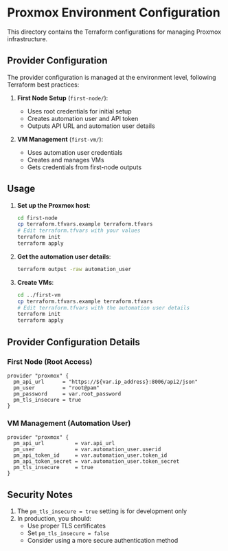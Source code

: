 # Proxmox Environment Configuration

This directory contains the Terraform configurations for managing Proxmox infrastructure.

## Provider Configuration

The provider configuration is managed at the environment level, following Terraform best practices:

1. **First Node Setup** (`first-node/`):
   - Uses root credentials for initial setup
   - Creates automation user and API token
   - Outputs API URL and automation user details

2. **VM Management** (`first-vm/`):
   - Uses automation user credentials
   - Creates and manages VMs
   - Gets credentials from first-node outputs

## Usage

1. **Set up the Proxmox host**:
   ```bash
   cd first-node
   cp terraform.tfvars.example terraform.tfvars
   # Edit terraform.tfvars with your values
   terraform init
   terraform apply
   ```

2. **Get the automation user details**:
   ```bash
   terraform output -raw automation_user
   ```

3. **Create VMs**:
   ```bash
   cd ../first-vm
   cp terraform.tfvars.example terraform.tfvars
   # Edit terraform.tfvars with the automation user details
   terraform init
   terraform apply
   ```

## Provider Configuration Details

### First Node (Root Access)
```hcl
provider "proxmox" {
  pm_api_url      = "https://${var.ip_address}:8006/api2/json"
  pm_user         = "root@pam"
  pm_password     = var.root_password
  pm_tls_insecure = true
}
```

### VM Management (Automation User)
```hcl
provider "proxmox" {
  pm_api_url          = var.api_url
  pm_user             = var.automation_user.userid
  pm_api_token_id     = var.automation_user.token_id
  pm_api_token_secret = var.automation_user.token_secret
  pm_tls_insecure     = true
}
```

## Security Notes

1. The `pm_tls_insecure = true` setting is for development only
2. In production, you should:
   - Use proper TLS certificates
   - Set `pm_tls_insecure = false`
   - Consider using a more secure authentication method 